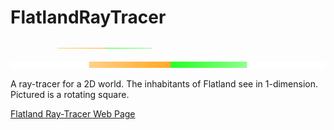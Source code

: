 # FlatlandRayTracer

![colorSquare](colorSquare.gif)

<img src="colorSquare.gif" height="10px">

A ray-tracer for a 2D world. The inhabitants of Flatland see in 1-dimension. Pictured is a rotating square.

[Flatland Ray-Tracer Web Page](http://dianasdomain.com/projects/flatland/)